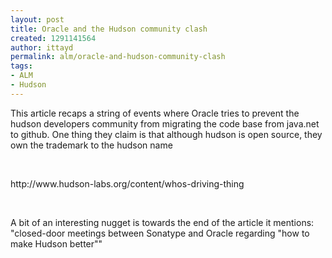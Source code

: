 ```yaml
---
layout: post
title: Oracle and the Hudson community clash
created: 1291141564
author: ittayd
permalink: alm/oracle-and-hudson-community-clash
tags:
- ALM
- Hudson
---
```

<p>This article recaps a string of events where Oracle tries to prevent the hudson developers community from migrating the code base from java.net to github. One thing they claim is that although hudson is open source, they own the trademark to the hudson name </p>
<p>&nbsp;</p>
<p>http://www.hudson-labs.org/content/whos-driving-thing</p>
<p>&nbsp;</p>
<p>A bit of an interesting nugget is towards the end of the article it mentions: &quot;closed-door meetings between Sonatype and Oracle regarding &quot;how to make Hudson better&quot;&quot;</p>

